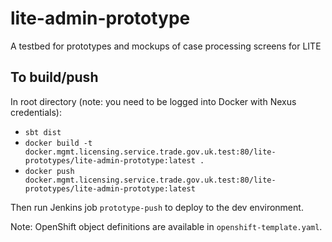 # lite-admin-prototype

A testbed for prototypes and mockups of case processing screens for LITE

## To build/push

In root directory (note: you need to be logged into Docker with Nexus credentials):

* `sbt dist`
* `docker build -t docker.mgmt.licensing.service.trade.gov.uk.test:80/lite-prototypes/lite-admin-prototype:latest .`
* `docker push docker.mgmt.licensing.service.trade.gov.uk.test:80/lite-prototypes/lite-admin-prototype:latest`

Then run Jenkins job `prototype-push` to deploy to the dev environment.

Note: OpenShift object definitions are available in `openshift-template.yaml`.